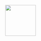 <html>

<p align="center">
  <img width="100" height="100" src="![shroomp](https://user-images.githubusercontent.com/98204248/163005266-16df2b2d-4a47-4f09-9502-87acc20873a2.png)">
</p>


</html>
